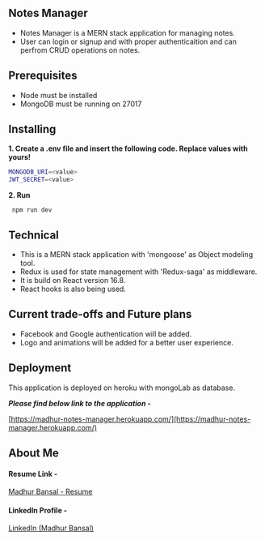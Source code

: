 ## Notes Manager

- Notes Manager is a MERN stack application for managing notes.
- User can login or signup and with proper authenticaition and can perfrom CRUD operations on notes.

## Prerequisites 

- Node must be installed
- MongoDB must be running on 27017

## Installing

**1. Create a .env file and insert the following code. Replace values with yours!**

```bash
MONGODB_URI=<value>
JWT_SECRET=<value>
```
**2. Run**

` npm run dev`

## Technical 

- This is a MERN stack application with 'mongoose' as Object modeling tool.
- Redux is used for state management with 'Redux-saga' as middleware.
- It is build on React version 16.8.
- React hooks is also being used.

## Current trade-offs and Future plans

- Facebook and Google authentication will be added.
- Logo and animations will be added for a better user experience.

## Deployment

This application is deployed on heroku with mongoLab as database.

***Please find below link to the application -***

[https://madhur-notes-manager.herokuapp.com/](https://madhur-notes-manager.herokuapp.com/)

## About Me

#### Resume Link -
[Madhur Bansal - Resume](https://drive.google.com/file/d/1htbnwF4rNxJd6kMhkHh2xzUcuSC1NS7e/view?usp=sharing)

#### LinkedIn Profile -
[LinkedIn (Madhur Bansal)](https://www.linkedin.com/in/madhur-bansal-b4b694117/)
